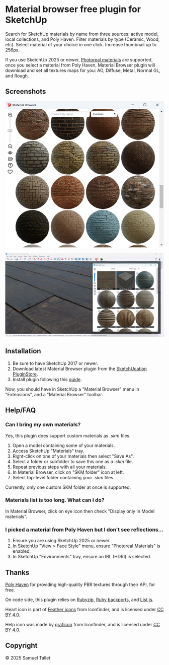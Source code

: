 # Material browser free plugin for SketchUp

Search for SketchUp materials by name from three sources: active model, local collections, and Poly Haven. Filter materials by type (Ceramic, Wood, etc). Select material of your choice in one click. Increase thumbnail up to 256px.

If you use SketchUp 2025 or newer, [Photoreal materials](https://help.sketchup.com/en/release-notes/sketchup-desktop-20250#photoreal) are supported, once you select a material from Poly Haven, Material Browser plugin will download and set all textures maps for you: AO, Diffuse, Metal, Normal GL, and Rough.

Screenshots
-----------

![SketchUp 2017 - Material Browser Plugin - Plugin View](https://github.com/SamuelTallet/SketchUp-Material-Browser-Plugin/raw/main/docs/screenshots/sketchup_2017-material_browser_plugin-plugin_view.webp)

![SketchUp 2025 - Material Browser Plugin - SketchUp View](https://github.com/SamuelTallet/SketchUp-Material-Browser-Plugin/raw/main/docs/screenshots/sketchup_2025-material_browser_plugin-sketchup_view.webp)

Installation
------------

1. Be sure to have SketchUp 2017 or newer.
2. Download latest Material Browser plugin from the [SketchUcation PluginStore](https://sketchucation.com/plugin/2365-material_browser).
3. Install plugin following this [guide](https://www.youtube.com/watch?v=tyM5f81eRno).

Now, you should have in SketchUp a "Material Browser" menu in "Extensions", and a "Material Browser" toolbar.

Help/FAQ
--------

### Can I bring my own materials?

Yes, this plugin does support custom materials as *.skm* files.

1. Open a model containing some of your materials.
2. Access SketchUp "Materials" tray.
3. Right-click on one of your materials then select "Save As".
4. Select a folder or subfolder to save this one as a *.skm* file.
5. Repeat previous steps with all your materials.  
6. In Material Browser, click on "SKM folder" icon at left.
7. Select top-level folder containing your *.skm* files.

Currently, only one custom SKM folder at once is supported.

### Materials list is too long. What can I do?

In Material Browser, click on eye icon then check "Display only In Model materials".

### I picked a material from Poly Haven but I don't see reflections...

1. Ensure you are using SketchUp 2025 or newer.
2. In SketchUp "View > Face Style" menu, ensure "Photoreal Materials" is enabled.
3. In SketchUp "Environments" tray, ensure an IBL (HDRI) is selected.

Thanks
------

[Poly Haven](https://polyhaven.com) for providing high-quality PBR textures through their API, for free.

On code side, this plugin relies on [Rubyzip](https://github.com/rubyzip/rubyzip), [Ruby backports](https://github.com/marcandre/backports), and [List.js](https://github.com/javve/list.js).

Heart icon is part of [Feather icons](https://www.iconfinder.com/iconsets/feather-5) from Iconfinder, and is licensed under [CC BY 4.0](https://creativecommons.org/licenses/by/4.0/).

Help icon was made by [graficon](https://www.iconfinder.com/graficon) from Iconfinder, and is licensed under [CC BY 4.0](https://creativecommons.org/licenses/by/4.0/).


Copyright
---------

© 2025 Samuel Tallet
